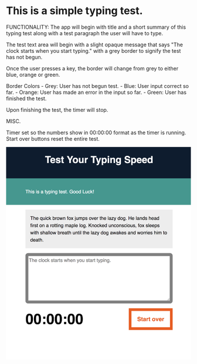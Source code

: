 # This is a simple typing test.

FUNCTIONALITY:
The app will begin with title and a short summary of this typing test along with
a test paragraph the user will have to type.

The test text area will begin with a slight opaque message that says "The clock starts when you start typing." with a grey border to signify the test has not begun.

Once the user presses a key, the border will change from grey to either blue, orange or green.

Border Colors
    - Grey: User has not begun test.
    - Blue: User input correct so far.
    - Orange: User has made an error in the input so far.
    - Green: User has finished the test.

Upon finishing the test, the timer will stop.

MISC.

Timer set so the numbers show in 00:00:00 format as the timer is running.
Start over buttons reset the entire test.

![alt text](https://github.com/aidenshih/typingTest/blob/master/Typing.png)